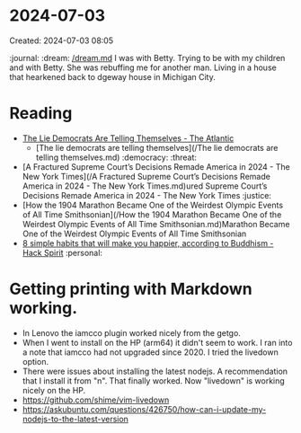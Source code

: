 # 2024-07-03
  Created: 2024-07-03 08:05


:journal: :dream: [/dream.md](/dream.md)
I was with Betty. Trying to be with my children and with Betty. She was rebuffing me for another man. Living in a house that hearkened back to dgeway house in Michigan City.

# Reading

- [The Lie Democrats Are Telling Themselves - The Atlantic](https://www.theatlantic.com/politics/archive/2024/07/democrats-biden-debate-response/678882/ "The Lie Democrats Are Telling Themselves - The Atlantic")
   - [The lie democrats are telling themselves](/The lie democrats are telling themselves.md) :democracy: :threat:
- [A Fractured Supreme Court’s Decisions Remade America in 2024 - The New York     Times](/A Fractured Supreme Court’s Decisions Remade America in 2024 - The New York     Times.md)ured Supreme Court’s Decisions Remade America in 2024 - The New York Times :justice:
- [How the 1904 Marathon Became One of the Weirdest Olympic Events of All Time     Smithsonian](/How the 1904 Marathon Became One of the Weirdest Olympic Events of All Time     Smithsonian.md)Marathon Became One of the Weirdest Olympic Events of All Time Smithsonian
- [8 simple habits that will make you happier, according to Buddhism - Hack Spirit](https://hackspirit.com/simple-habits-that-will-make-you-happier-according-to-buddhism/ "8 simple habits that will make you happier, according to Buddhism - Hack Spirit") :personal:

# Getting printing with Markdown working.
- In Lenovo the iamcco plugin worked nicely from the getgo. 
- When I went to install on the HP (arm64) it didn't seem to work. I ran into
    a note that  iamcco had not upgraded since 2020. I tried the livedown
    option.
- There were issues about installing the latest nodejs. A recommendation that
    I install it from "n". That finally worked. Now "livedown" is working
    nicely on the HP.
- https://github.com/shime/vim-livedown
- https://askubuntu.com/questions/426750/how-can-i-update-my-nodejs-to-the-latest-version


